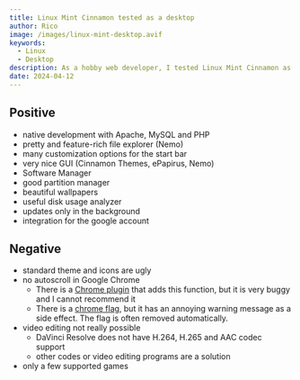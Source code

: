 ```yaml
---
title: Linux Mint Cinnamon tested as a desktop
author: Rico
image: /images/linux-mint-desktop.avif
keywords:
  - Linux
  - Desktop
description: As a hobby web developer, I tested Linux Mint Cinnamon as a desktop. Here I list my positive experiences and problems.
date: 2024-04-12
---
```


## Positive

- native development with Apache, MySQL and PHP
- pretty and feature-rich file explorer (Nemo)
- many customization options for the start bar
- very nice GUI (Cinnamon Themes, ePapirus, Nemo)
- Software Manager
- good partition manager
- beautiful wallpapers
- useful disk usage analyzer
- updates only in the background
- integration for the google account

## Negative

- standard theme and icons are ugly
- no autoscroll in Google Chrome
  - There is a [Chrome plugin](https://chromewebstore.google.com/detail/autoscroll/occjjkgifpmdgodlplnacmkejpdionan?hl=de) that adds this function, but it is very buggy and I cannot recommend it
  - There is a [chrome flag](https://medium.com/@1nikolas/linux-enable-middle-mouse-button-scrolling-on-chrome-ium-and-electron-apps-discord-etc-ab2d0a213505), but it has an annoying warning message as a side effect. The flag is often removed automatically.
- video editing not really possible
  - DaVinci Resolve does not have H.264, H.265 and AAC codec support
  - other codes or video editing programs are a solution
- only a few supported games
